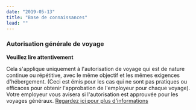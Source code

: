 ```yaml
---
date: "2019-05-13"
title: "Base de connaissances"
lead: ""
---
```




<div class="card px-4 pt-4 my-4 bg-light">
    <div class="row">
        <div class="col-sm-8">

### Autorisation générale de voyage

**Veuillez lire attentivement**

Cela s'applique uniquement à l'autorisation de voyage qui est de nature continue ou répétitive, avec le même objectif et les mêmes exigences d'hébergement. (Ceci est émis pour les cas qui ne sont pas pratiques ou efficaces pour obtenir l'approbation de l'employeur pour chaque voyage). Votre employeur vous avisera si l'autorisation est approuvée pour les voyages généraux. [Regardez ici pour plus d'informations](https://www.njc-cnm.gc.ca/directive/d10/v238/s651/fr)
        </div>
    </div>
</div>

